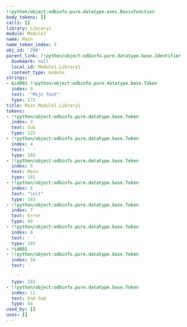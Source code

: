 ```yaml
---
!!python/object:odbinfo.pure.datatype.exec.BasicFunction
body_tokens: []
calls: []
library: Library1
module: Module1
name: Main
name_token_index: 5
obj_id: '299'
parent_link: !!python/object:odbinfo.pure.datatype.base.Identifier
  bookmark: null
  local_id: Module1.Library1
  content_type: module
strings:
- &id001 !!python/object:odbinfo.pure.datatype.base.Token
  index: 9
  text: '"Mijn fout"'
  type: 172
title: Main.Module1.Library1
tokens:
- !!python/object:odbinfo.pure.datatype.base.Token
  index: 3
  text: Sub
  type: 125
- !!python/object:odbinfo.pure.datatype.base.Token
  index: 4
  text: ' '
  type: 185
- !!python/object:odbinfo.pure.datatype.base.Token
  index: 5
  text: Main
  type: 181
- !!python/object:odbinfo.pure.datatype.base.Token
  index: 6
  text: "\n\t"
  type: 183
- !!python/object:odbinfo.pure.datatype.base.Token
  index: 7
  text: Error
  type: 49
- !!python/object:odbinfo.pure.datatype.base.Token
  index: 8
  text: ' '
  type: 185
- *id001
- !!python/object:odbinfo.pure.datatype.base.Token
  index: 10
  text: '

    '
  type: 183
- !!python/object:odbinfo.pure.datatype.base.Token
  index: 11
  text: End Sub
  type: 44
used_by: []
uses: []
---
```

